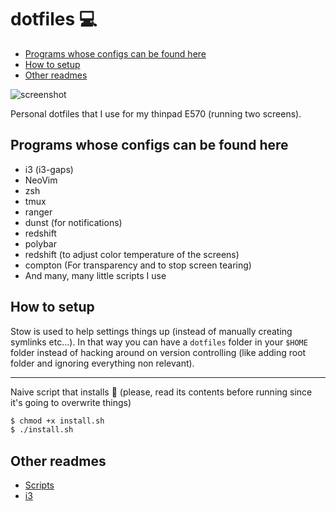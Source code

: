 # dotfiles :computer:
<!-- TOC depthFrom:2 -->

- [Programs whose configs can be found here](#programs-whose-configs-can-be-found-here)
- [How to setup](#how-to-setup)
- [Other readmes](#other-readmes)

<!-- /TOC -->

![screenshot](https://i.imgur.com/q9PPaZZ.jpg)

Personal dotfiles that I use for my thinpad E570 (running two screens).

## Programs whose configs can be found here

+ i3 (i3-gaps)
+ NeoVim
+ zsh
+ tmux
+ ranger
+ dunst (for notifications)
+ redshift
+ polybar
+ redshift (to adjust color temperature of the screens)
+ compton (For transparency and to stop screen tearing)
+ And many, many little scripts I use

## How to setup

Stow is used to help settings things up (instead of manually creating symlinks etc...). In that way you can have a `dotfiles` folder in your `$HOME` folder instead of hacking around on version controlling (like adding root folder and ignoring everything non relevant).

----
Naive script that installs :poop: (please, read its contents before running since it's going to overwrite things)

```sh
$ chmod +x install.sh
$ ./install.sh
```

## Other readmes

* [Scripts](/scripts/readme.md)
* [i3](/i3/.config/i3/readme.md)
